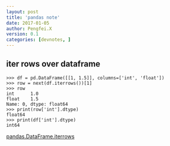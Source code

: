 ```yaml
---
layout: post
title: 'pandas note'
date: 2017-01-05
author: Pengfei.X
version: 0.1
categories: [devnotes, ]
---
```



## iter rows over dataframe

    >>> df = pd.DataFrame([[1, 1.5]], columns=['int', 'float'])
    >>> row = next(df.iterrows())[1]
    >>> row
    int      1.0
    float    1.5
    Name: 0, dtype: float64
    >>> print(row['int'].dtype)
    float64
    >>> print(df['int'].dtype)
    int64

[pandas.DataFrame.iterrows](http://pandas.pydata.org/pandas-docs/version/0.17.0/generated/pandas.DataFrame.iterrows.html)
